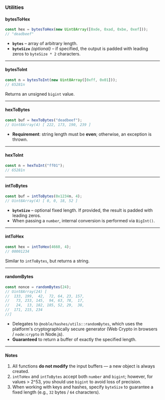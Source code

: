 ### Utilities

#### bytesToHex

```js
const hex = bytesToHex(new Uint8Array([0xde, 0xad, 0xbe, 0xef]));
// "deadbeef"
```

* **`bytes`** – array of arbitrary length.
* **`byteSize`** *(optional)* – if specified, the output is padded with leading zeros to `byteSize * 2` characters.

---

#### bytesToInt

```js
const n = bytesToInt(new Uint8Array([0xff, 0x01]));
// 65281n
```

Returns an unsigned `bigint` value.

---

#### hexToBytes

```js
const buf = hexToBytes("deadbeef");
// Uint8Array(4) [ 222, 173, 190, 239 ]
```

* **Requirement**: string length must be **even**; otherwise, an exception is thrown.

---

#### hexToInt

```js
const n = hexToInt("ff01");
// 65281n
```

---

#### intToBytes

```js
const buf = intToBytes(0x1234n, 4);
// Uint8Array(4) [ 0, 0, 18, 52 ]
```

* **`byteSize`** – optional fixed length.
  If provided, the result is padded with leading zeros.
* When passing a `number`, internal conversion is performed via `BigInt()`.

---

#### intToHex

```js
const hex = intToHex(4660, 4);
// 00001234
```

Similar to `intToBytes`, but returns a string.

---

#### randomBytes

```js
const nonce = randomBytes(24);
// Uint8Array(24) [
//  133, 199,  42,  72, 64, 23, 157,
//   73, 233, 145,  94, 63, 78,  17,
//   24,  13, 182, 185, 52, 29,  38,
//  171, 215, 234
//]
```

* Delegates to `@noble/hashes/utils::randomBytes`, which uses
  the platform's cryptographically secure generator (Web Crypto in browsers / `node:crypto` in Node.js).
* **Guaranteed** to return a buffer of exactly the specified length.

---

#### Notes

1. All functions **do not modify** the input buffers — a new object is always created.
2. `intToHex` and `intToBytes` accept both `number` and `bigint`; however, for values > 2^53, you should use `bigint` to avoid loss of precision.
3. When working with keys and hashes, specify `byteSize` to guarantee a fixed length (e.g., `32` bytes / `64` characters).
